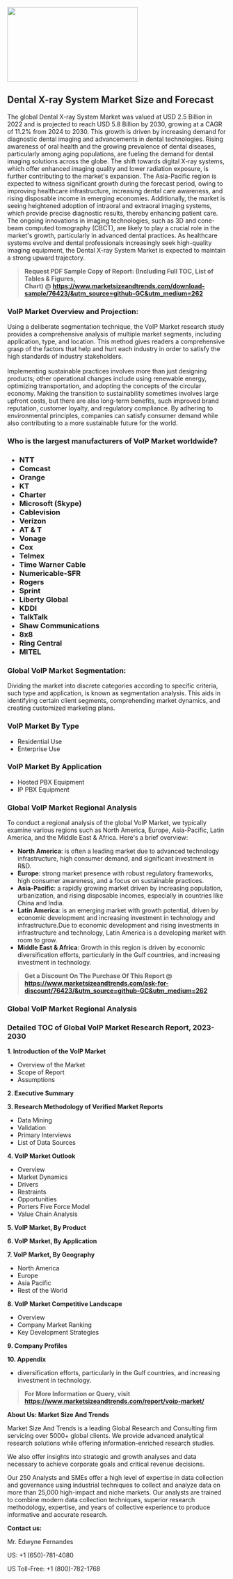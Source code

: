 <p><img class="alignnone size-medium wp-image-20088" src="https://ffe5etoiles.com/wp-content/uploads/2024/12/MST1-300x171.png" alt="" width="300" height="171" /></p><h2>Dental X-ray System Market Size and Forecast</h2><p>The global Dental X-ray System Market was valued at USD 2.5 Billion in 2022 and is projected to reach USD 5.8 Billion by 2030, growing at a CAGR of 11.2% from 2024 to 2030. This growth is driven by increasing demand for diagnostic dental imaging and advancements in dental technologies. Rising awareness of oral health and the growing prevalence of dental diseases, particularly among aging populations, are fueling the demand for dental imaging solutions across the globe. The shift towards digital X-ray systems, which offer enhanced imaging quality and lower radiation exposure, is further contributing to the market's expansion. The Asia-Pacific region is expected to witness significant growth during the forecast period, owing to improving healthcare infrastructure, increasing dental care awareness, and rising disposable income in emerging economies. Additionally, the market is seeing heightened adoption of intraoral and extraoral imaging systems, which provide precise diagnostic results, thereby enhancing patient care. The ongoing innovations in imaging technologies, such as 3D and cone-beam computed tomography (CBCT), are likely to play a crucial role in the market's growth, particularly in advanced dental practices. As healthcare systems evolve and dental professionals increasingly seek high-quality imaging equipment, the Dental X-ray System Market is expected to maintain a strong upward trajectory.</p><blockquote id="" class=""><strong>Request PDF Sample Copy of Report: (Including Full TOC, List of Tables &amp; Figures, Chart)&nbsp;@&nbsp;<strong><a href="https://www.marketsizeandtrends.com/download-sample/76423/&utm_source=github-GC&utm_medium=262" target="_blank">https://www.marketsizeandtrends.com/download-sample/76423/&utm_source=github-GC&utm_medium=262</a></strong></strong></blockquote><h3 id="" class="">VoIP Market&nbsp;Overview and Projection:</h3><p id="" class="">Using a deliberate segmentation technique, the VoIP Market research study provides a comprehensive analysis of multiple market segments, including application, type, and location. This method gives readers a comprehensive grasp of the factors that help and hurt each industry in order to satisfy the high standards of industry stakeholders. <br /> <br />Implementing sustainable practices involves more than just designing products; other operational changes include using renewable energy, optimizing transportation, and adopting the concepts of the circular economy. Making the transition to sustainability sometimes involves large upfront costs, but there are also long-term benefits, such improved brand reputation, customer loyalty, and regulatory compliance. By adhering to environmental principles, companies can satisfy consumer demand while also contributing to a more sustainable future for the world.</p><h3 id="" class="">Who is the largest manufacturers of&nbsp;VoIP Market worldwide?</h3><h3 class=""><p><ul><li>NTT </li><li> Comcast </li><li> Orange </li><li> KT </li><li> Charter </li><li> Microsoft (Skype) </li><li> Cablevision </li><li> Verizon </li><li> AT & T </li><li> Vonage </li><li> Cox </li><li> Telmex </li><li> Time Warner Cable </li><li> Numericable-SFR </li><li> Rogers </li><li> Sprint </li><li> Liberty Global </li><li> KDDI </li><li> TalkTalk </li><li> Shaw Communications </li><li> 8x8 </li><li> Ring Central </li><li> MITEL</li></ul></p></h3><h3 id="" class="">Global&nbsp;VoIP Market Segmentation:</h3><p id="" class="">Dividing the market into discrete categories according to specific criteria, such type and application, is known as segmentation analysis. This aids in identifying certain client segments, comprehending market dynamics, and creating customized marketing plans.</p><h3 id="" class="">VoIP Market&nbsp;By Type</h3><p><p><ul><li>Residential Use </li><li> Enterprise Use</p></li></ul></p></p><h3 id="" class="">VoIP Market&nbsp;By Application</h3><p class=""><p><ul><li>Hosted PBX Equipment </li><li> IP PBX Equipment</li></ul></p></p><h3 id="" class="">Global VoIP Market Regional Analysis</h3><p id="" class="">To conduct a regional analysis of the global VoIP Market, we typically examine various regions such as North America, Europe, Asia-Pacific, Latin America, and the Middle East &amp; Africa. Here's a brief overview:</p><ul><li><strong>North America</strong>: is often a leading market due to advanced technology infrastructure, high consumer demand, and significant investment in R&amp;D.</li><li><strong>Europe</strong>: strong market presence with robust regulatory frameworks, high consumer awareness, and a focus on sustainable practices.</li><li><strong>Asia-Pacific</strong>: a rapidly growing market driven by increasing population, urbanization, and rising disposable incomes, especially in countries like China and India.</li><li><strong>Latin America</strong>: is an emerging market with growth potential, driven by economic development and increasing investment in technology and infrastructure.Due to economic development and rising investments in infrastructure and technology, Latin America is a developing market with room to grow.</li><li><strong>Middle East &amp; Africa</strong>: Growth in this region is driven by economic diversification efforts, particularly in the Gulf countries, and increasing investment in technology.</li></ul><blockquote id="" class=""><strong>Get a Discount On The Purchase Of This Report @ <strong><a href="https://www.marketsizeandtrends.com/ask-for-discount/76423/&utm_source=github-GC&utm_medium=262" target="_blank">https://www.marketsizeandtrends.com/ask-for-discount/76423/&utm_source=github-GC&utm_medium=262</a></strong></strong></blockquote><h3 id="" class="">Global VoIP Market Regional Analysis</h3><h3 id="" class="">Detailed TOC of Global VoIP Market Research Report, 2023-2030</h3><p id="" class=""><strong>1. Introduction of the VoIP Market</strong></p><ul><li>Overview of the Market</li><li>Scope of Report</li><li>Assumptions</li></ul><p id="" class=""><strong>2. Executive Summary</strong></p><p id="" class=""><strong>3. Research Methodology of Verified Market Reports</strong></p><ul><li>Data Mining</li><li>Validation</li><li>Primary Interviews</li><li>List of Data Sources</li></ul><p id="" class=""><strong>4. VoIP Market Outlook</strong></p><ul><li>Overview</li><li>Market Dynamics</li><li>Drivers</li><li>Restraints</li><li>Opportunities</li><li>Porters Five Force Model</li><li>Value Chain Analysis</li></ul><p id="" class=""><strong>5. VoIP Market, By Product</strong></p><p id="" class=""><strong>6. VoIP Market, By Application</strong></p><p id="" class=""><strong>7. VoIP Market, By Geography</strong></p><ul><li>North America</li><li>Europe</li><li>Asia Pacific</li><li>Rest of the World</li></ul><p id="" class=""><strong>8. VoIP Market Competitive Landscape</strong></p><ul><li>Overview</li><li>Company Market Ranking</li><li>Key Development Strategies</li></ul><p id="" class=""><strong>9. Company Profiles</strong></p><p id="" class=""><strong>10. Appendix</strong></p><ul><li>diversification efforts, particularly in the Gulf countries, and increasing investment in technology.</li></ul><blockquote id="" class=""><strong>For More Information or Query, visit <strong><strong><a href="https://www.marketsizeandtrends.com/report/voip-market/" target="_blank">https://www.marketsizeandtrends.com/report/voip-market/</a></strong></strong></strong></blockquote><p id="" class=""><strong>About Us: Market Size And Trends</strong></p><p id="" class="">Market Size And Trends is a leading Global Research and Consulting firm servicing over 5000+ global clients. We provide advanced analytical research solutions while offering information-enriched research studies.</p><p id="" class="">We also offer insights into strategic and growth analyses and data necessary to achieve corporate goals and critical revenue decisions.</p><p id="" class="">Our 250 Analysts and SMEs offer a high level of expertise in data collection and governance using industrial techniques to collect and analyze data on more than 25,000 high-impact and niche markets. Our analysts are trained to combine modern data collection techniques, superior research methodology, expertise, and years of collective experience to produce informative and accurate research.</p><p id="" class=""><strong>Contact us:</strong></p><p id="" class="">Mr. Edwyne Fernandes</p><p id="" class="">US: +1 (650)-781-4080</p><p id="" class="">US Toll-Free: +1 (800)-782-1768</p>
